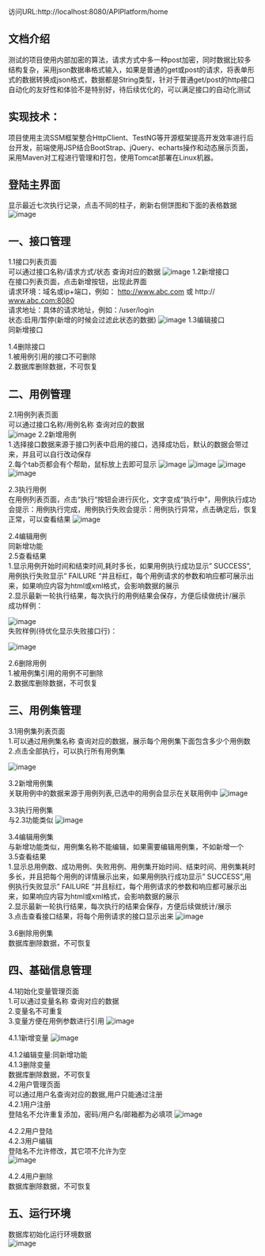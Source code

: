 访问URL:http://localhost:8080/APIPlatform/home
<br>

文档介绍<br>
---------
测试的项目使用内部加密的算法，请求方式中多一种post加密，同时数据比较多结构复杂，采用json数据串格式输入，如果是普通的get或post的请求，将表单形式的数据转换成json格式，数据都是String类型，针对于普通get/post的http接口自动化的友好性和体验不是特别好，待后续优化的，可以满足接口的自动化测试


实现技术：<br>
---------
项目使用主流SSM框架整合HttpClient、TestNG等开源框架提高开发效率进行后台开发，前端使用JSP结合BootStrap、jQuery、echarts操作和动态展示页面，采用Maven对工程进行管理和打包，使用Tomcat部署在Linux机器。


登陆主界面<br>
---------
显示最近七次执行记录，点击不同的柱子，刷新右侧饼图和下面的表格数据
![image](https://github.com/luozhuwang/APIPlatform/blob/master/src/main/webapp/image/platform/1.png)

一、接口管理
---------

  1.1接口列表页面<br>
    可以通过接口名称/请求方式/状态 查询对应的数据
![image](https://github.com/luozhuwang/APIPlatform/blob/master/src/main/webapp/image/platform/2.png)
  1.2新增接口<br>
    在接口列表页面，点击新增按钮，出现此界面<br>
    请求环境：域名或ip+端口，例如： http://www.abc.com 或 http:// www.abc.com:8080<br>
    请求地址：具体的请求地址，例如：/user/login<br>
    状态:启用/暂停(新增的时候会过滤此状态的数据)
![image](https://github.com/luozhuwang/APIPlatform/blob/master/src/main/webapp/image/platform/3.png)
  1.3编辑接口<br>
    同新增接口<br>

  1.4删除接口<br>
    1.被用例引用的接口不可删除<br>
    2.数据库删除数据，不可恢复
<br>

二、用例管理
---------

2.1用例列表页面<br>
可以通过接口名称/用例名称 查询对应的数据<br>
![image](https://github.com/luozhuwang/APIPlatform/blob/master/src/main/webapp/image/platform/4.png)
2.2新增用例<br>
1.选择接口数据来源于接口列表中启用的接口，选择成功后，默认的数据会带过来，并且可以自行改动保存<br>
2.每个tab页都会有个帮助，鼠标放上去即可显示
![image](https://github.com/luozhuwang/APIPlatform/blob/master/src/main/webapp/image/platform/5.png)
![image](https://github.com/luozhuwang/APIPlatform/blob/master/src/main/webapp/image/platform/6.png)
![image](https://github.com/luozhuwang/APIPlatform/blob/master/src/main/webapp/image/platform/7.png)
![image](https://github.com/luozhuwang/APIPlatform/blob/master/src/main/webapp/image/platform/8.png)

2.3执行用例<br>
在用例列表页面，点击“执行“按钮会进行灰化，文字变成“执行中”，用例执行成功会提示：用例执行完成，用例执行失败会提示：用例执行异常，点击确定后，恢复正常，可以查看结果
![image](https://github.com/luozhuwang/APIPlatform/blob/master/src/main/webapp/image/platform/9.png)

2.4编辑用例<br>
同新增功能
<br>
2.5查看结果<br>
1.显示用例开始时间和结束时间,耗时多长，如果用例执行成功显示” SUCCESS”,用例执行失败显示” FAILURE “并且标红，每个用例请求的参数和响应都可展示出来，如果响应内容为html或xml格式，会影响数据的展示<br>
2.显示最新一轮执行结果，每次执行的用例结果会保存，方便后续做统计/展示<br>
成功样例：

![image](https://github.com/luozhuwang/APIPlatform/blob/master/src/main/webapp/image/platform/10.png)<br>
失败样例(待优化显示失败接口行)：

![image](https://github.com/luozhuwang/APIPlatform/blob/master/src/main/webapp/image/platform/11.png)

2.6删除用例<br>
1.被用例集引用的用例不可删除<br>
2.数据库删除数据，不可恢复<br>

三、用例集管理
---------
3.1用例集列表页面<br>
1.可以通过用例集名称 查询对应的数据，展示每个用例集下面包含多少个用例数<br>
2.点击全部执行，可以执行所有用例集

![image](https://github.com/luozhuwang/APIPlatform/blob/master/src/main/webapp/image/platform/12.png)

3.2新增用例集<br>
关联用例中的数据来源于用例列表,已选中的用例会显示在关联用例中
![image](https://github.com/luozhuwang/APIPlatform/blob/master/src/main/webapp/image/platform/13.png)

3.3执行用例集<br>
与2.3功能类似
![image](https://github.com/luozhuwang/APIPlatform/blob/master/src/main/webapp/image/platform/14.png)

3.4编辑用例集<br>
与新增功能类似，用例集名称不能编辑，如果需要编辑用例集，不如新增一个
<br>
3.5查看结果<br>
1.显示总用例数、成功用例、失败用例、用例集开始时间、结束时间、用例集耗时多长，并且把每个用例的详情展示出来，如果用例执行成功显示” SUCCESS”,用例执行失败显示” FAILURE “并且标红，每个用例请求的参数和响应都可展示出来，如果响应内容为html或xml格式，会影响数据的展示<br>
2.显示最新一轮执行结果，每次执行的结果会保存，方便后续做统计/展示<br>
3.点击查看接口结果，将每个用例请求的接口显示出来
![image](https://github.com/luozhuwang/APIPlatform/blob/master/src/main/webapp/image/platform/15.png)

3.6删除用例集<br>
数据库删除数据，不可恢复
<br>

四、基础信息管理
---------
4.1初始化变量管理页面<br>
1.可以通过变量名称 查询对应的数据<br>
2.变量名不可重复<br>
3.变量方便在用例参数进行引用
![image](https://github.com/luozhuwang/APIPlatform/blob/master/src/main/webapp/image/platform/16.png)

4.1.1新增变量
![image](https://github.com/luozhuwang/APIPlatform/blob/master/src/main/webapp/image/platform/17.png)

4.1.2编辑变量:同新增功能
<br>
4.1.3删除变量<br>
数据库删除数据，不可恢复
<br>
4.2用户管理页面<br>
可以通过用户名查询对应的数据,用户只能通过注册
<br>
4.2.1用户注册<br>
登陆名不允许重复添加，密码/用户名/邮箱都为必填项
![image](https://github.com/luozhuwang/APIPlatform/blob/master/src/main/webapp/image/platform/18.png)

4.2.2用户登陆
<br>
4.2.3用户编辑<br>
登陆名不允许修改，其它项不允许为空<br>
![image](https://github.com/luozhuwang/APIPlatform/blob/master/src/main/webapp/image/platform/19.png)

4.2.4用户删除<br>
数据库删除数据，不可恢复
<br>

五、运行环境
---------
数据库初始化运行环境数据<br>
![image](https://github.com/luozhuwang/APIPlatform/blob/master/src/main/webapp/image/platform/20.png)
